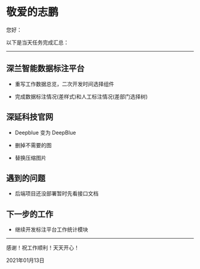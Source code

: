 # 敬爱的志鹏

您好：

以下是当天任务完成汇总：

---

## 深兰智能数据标注平台

- 重写工作数据总览，二次开发时间选择组件

- 完成数据标注情况(差样式)和人工标注情况(差部门选择树)

## 深延科技官网

- Deepblue 变为 DeepBlue

- 删掉不需要的图

- 替换压缩图片

## 遇到的问题

- 后端项目还没部署暂时先看接口文档

## 下一步的工作

- 继续开发标注平台工作统计模块

---
感谢！祝工作顺利！天天开心！

2021年01月13日

